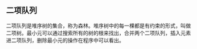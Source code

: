## 二项队列
二项队列是堆序树的集合，称为森林。堆序树中的每一棵都是有约束的形式，叫做二项树。最小元可以通过搜索所有的树的根来找出，合并两个二项队列，插入元素进二项队列，删除最小元的操作在程序中可以看出。
